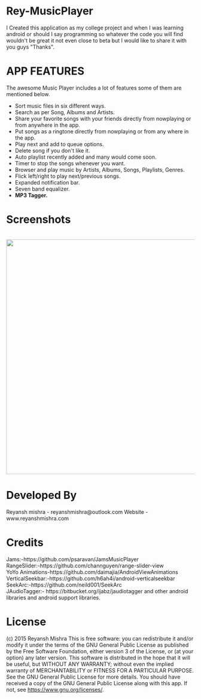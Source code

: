 # Rey-MusicPlayer
I Created this application as my college project and when I was learning android or should I say programming so whatever the code you will find wouldn't be great it not even close to beta but I would like to share it with you guys
"Thanks".
<H1>APP FEATURES</H1>

The awesome Music Player includes a lot of features some of them are mentioned below.


- Sort music files in six different ways.
- Search as per Song, Albums and Artists.
- Share your favorite songs with your friends directly from nowplaying or from anywhere in the app.
- Put songs as a ringtone directly from nowplaying or from any where in the app.
- Play next and add to queue options.
- Delete song if you don't like it.
- Auto playlist recently added and many would come soon.
- Timer to stop the songs whenever you want.
- Browser and play music by Artists, Albums, Songs, Playlists, Genres.
- Flick left/right to play next/previous songs.
- Expanded notification bar.
- Seven band equalizer.
- <b>MP3 Tagger.</b>


<H1>Screenshots</H1>
<br>


<img src="https://i.imgur.com/mipwOWc.png" width=900 height=625>


<H1>Developed By</H1>
Reyansh mishra - reyanshmishra@outlook.com
Website - www.reyanshmishra.com


<H1>Credits</H1>
Jams:-https://github.com/psaravan/JamsMusicPlayer<br>
RangeSlider:-https://github.com/channguyen/range-slider-view<br>
YoYo Animations-https://github.com/daimajia/AndroidViewAnimations<br>
VerticalSeekbar:-https://github.com/h6ah4i/android-verticalseekbar<br>
SeekArc:-https://github.com/neild001/SeekArc<br>
JAudioTagger:- https://bitbucket.org/ijabz/jaudiotagger
and other android libraries and android support libraries.








<H1>License</H1>

(c) 2015 Reyansh Mishra
This is free software: you can redistribute it and/or modify it under the terms of the GNU General Public License as published by the Free Software Foundation, either version 3 of the License, or (at your option) any later version.
This software is distributed in the hope that it will be useful, but WITHOUT ANY WARRANTY; without even the implied warranty of MERCHANTABILITY or FITNESS FOR A PARTICULAR PURPOSE. See the GNU General Public License for more details.
You should have received a copy of the GNU General Public License along with this app. If not, see https://www.gnu.org/licenses/.
